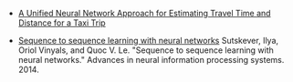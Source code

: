 * [A Unified Neural Network Approach for Estimating Travel Time and Distance for a Taxi Trip](https://arxiv.org/pdf/1710.04350.pdf)

* [Sequence to sequence learning with neural networks](https://papers.nips.cc/paper/5346-sequence-to-sequence-learning-with-neural-networks.pdf) Sutskever, Ilya, Oriol Vinyals, and Quoc V. Le. "Sequence to sequence learning with neural networks." Advances in neural information processing systems. 2014.
